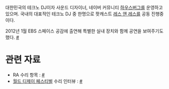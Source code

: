 대한민국의 테크노 DJ이자 사운드 디자이너, 네이버 커뮤니티 [하우스버그를](/하우스버그 "wikilink") 운영하고 있으며.
국내의 대표적인 테크노 DJ 중 한명으로 팟캐스트 [레스 앤 레스를](/레스_앤_레스 "wikilink") 공동 진행중이다.

2012년 1월 EBS 스페이스 공감에 출연해 특별한 실내 장치와 함께 공연을 보여주기도 했다.
[\#](http://www.youtube.com/watch?v=VKvkJ6t7Mgk)

# 관련 자료

  - RA 수리 항목 : [\#](http://www.residentadvisor.net/dj/soolee)
  - [월드 디제이 페스티벌](/월드_디제이_페스티벌 "wikilink") 수리 인터뷰 :
    [\#](http://www.worlddjfest.com/xe/index.php?document_srl=76884)
